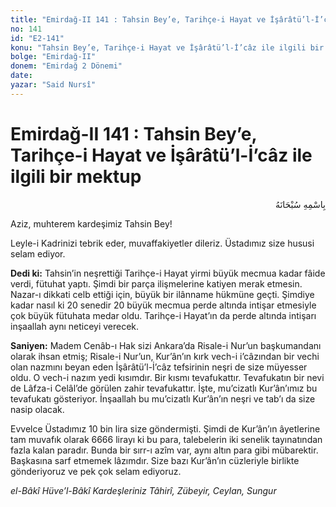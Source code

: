 ```yaml
---
title: "Emirdağ-II 141 : Tahsin Bey’e, Tarihçe-i Hayat ve İşârâtü’l-İ’câz ile ilgili bir mektup"
no: 141
id: "E2-141"
konu: "Tahsin Bey’e, Tarihçe-i Hayat ve İşârâtü’l-İ’câz ile ilgili bir mektup"
bolge: "Emirdağ-II"
donem: "Emirdağ 2 Dönemi"
date: 
yazar: "Said Nursî"
---
```


# Emirdağ-II 141 : Tahsin Bey’e, Tarihçe-i Hayat ve İşârâtü’l-İ’câz ile ilgili bir mektup

<p class="arabic" dir="rtl" title="Meal: “Her türlü noksan sıfatlardan yüce olan Allah’ın adıyla.”">بِاسْمِهِ سُبْحَانَهُ</p>

Aziz, muhterem kardeşimiz Tahsin Bey!

Leyle-i Kadrinizi tebrik eder, muvaffakiyetler dileriz. Üstadımız size hususi selam ediyor.

**Dedi ki:** Tahsin’in neşrettiği Tarihçe-i Hayat yirmi büyük mecmua kadar fâide verdi, fütuhat yaptı. Şimdi bir parça ilişmelerine katiyen merak etmesin. Nazar-ı dikkati celb ettiği için, büyük bir ilânname hükmüne geçti. Şimdiye kadar nasıl ki 20 senedir 20 büyük mecmua perde altında intişar etmesiyle çok büyük fütuhata medar oldu. Tarihçe-i Hayat’ın da perde altında intişarı inşaallah aynı neticeyi verecek.

**Saniyen:** Madem Cenâb-ı Hak sizi Ankara’da Risale-i Nur’un başkumandanı olarak ihsan etmiş; Risale-i Nur’un, Kur’ân’ın kırk vech-i i’câzından bir vechi olan nazmını beyan eden İşârâtü’l-İ’câz tefsirinin neşri de size müyesser oldu. O vech-i nazım yedi kısımdır. Bir kısmı tevafukattır. Tevafukatın bir nevi de Lâfza-i Celâl’de görülen zahir tevafukattır. İşte, mu’cizatlı Kur’ân’ımız bu tevafukatı gösteriyor. İnşaallah bu mu’cizatlı Kur’ân’ın neşri ve tab’ı da size nasip olacak.

Evvelce Üstadımız 10 bin lira size göndermişti. Şimdi de Kur’ân’ın âyetlerine tam muvafık olarak 6666 lirayı ki bu para, talebelerin iki senelik tayınatından fazla kalan paradır. Bunda bir sırr-ı azîm var, aynı altın para gibi mübarektir. Başkasına sarf etmemek lâzımdır. Size bazı Kur’ân’ın cüzleriyle birlikte gönderiyoruz ve pek çok selam ediyoruz.

*el-Bâkî Hüve’l-Bâkî*
*Kardeşleriniz*
*Tâhirî, Zübeyir, Ceylan, Sungur*
